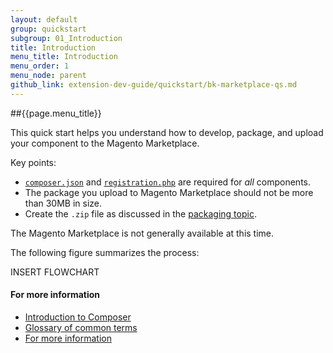 ```yaml
---
layout: default
group: quickstart
subgroup: 01_Introduction
title: Introduction
menu_title: Introduction
menu_order: 1
menu_node: parent
github_link: extension-dev-guide/quickstart/bk-marketplace-qs.md
---
```


##{{page.menu_title}}

This quick start helps you understand how to develop, package, and upload your component to the Magento Marketplace. 

Key points:

*	<a href="{{ site.gdeurl }}extension-dev-guide/composer-integration.html" target="_blank">`composer.json`</a> and <a href="{{ site.gdeurl }}extension-dev-guide/component-registration.html" target="_blank">`registration.php`</a> are required for *all* components.
*	The package you upload to Magento Marketplace should not be more than 30MB in size.
*	Create the `.zip` file as discussed in the <a href="{{ site.gdeurl }}extension-dev-guide/package_module.html" target="_blank">packaging topic</a>.

<div class="bs-callout bs-callout-warning">
    <p>The Magento Marketplace is not generally available at this time. </p>
</div>

The following figure summarizes the process:

INSERT FLOWCHART

#### For more information
*	<a href="{{ site.gdeurl }}mktpl-quickstart/intro-composer.html">Introduction to Composer</a>
*	<a href="{{ site.gdeurl }}mktpl-quickstart/intro-composer-gloss.html">Glossary of common terms</a>
*	<a href="{{ site.gdeurl }}mktpl-quickstart/intro-moreinfo.html">For more information</a>


